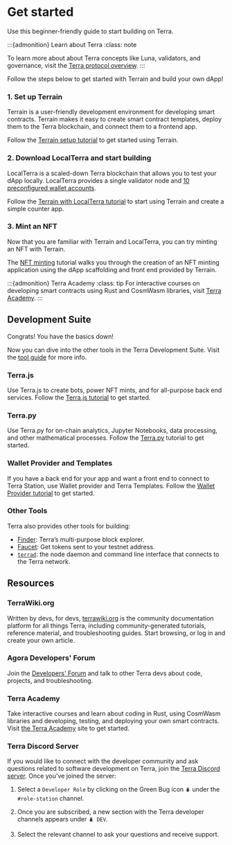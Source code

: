 # Get started

Use this beginner-friendly guide to start building on Terra. 

:::{admonition} Learn about Terra
:class: note

To learn more about about Terra concepts like Luna, validators, and governance, visit the [Terra protocol overview](../learn/protocol.md). 
:::


Follow the steps below to get started with Terrain and build your own dApp!

### 1. Set up Terrain

Terrain is a user-friendly development environment for developing smart contracts. Terrain makes it easy to create smart contract templates, deploy them to the Terra blockchain, and connect them to a frontend app.

Follow the [Terrain setup tutorial](terrain/initial-setup.md) to get started using Terrain. 

### 2. Download LocalTerra and start building

LocalTerra is a scaled-down Terra blockchain that allows you to test your dApp locally. LocalTerra provides a single validator node and [10 preconfigured wallet accounts](localterra/accounts.md). 

Follow the [Terrain with LocalTerra tutorial](terrain/using-terrain-localterra.md) to start using Terrain and create a simple counter app. 

### 3. Mint an NFT

Now that you are familiar with Terrain and LocalTerra, you can try minting an NFT with Terrain. 

The [NFT minting](terrain/mint-an-nft.md) tutorial walks you through the creation of an NFT minting application using the dApp scaffolding and front end provided by Terrain. 

:::{admonition} Terra Academy
:class: tip
For interactive courses on developing smart contracts using Rust and CosmWasm libraries, visit [Terra Academy](https://academy.terra.money).
:::

## Development Suite

Congrats! You have the basics down! 

Now you can dive into the other tools in the Terra Development Suite. Visit the [tool guide](which-tools.md) for more info. 

### Terra<span/>.js

Use Terra<span/>.js to create bots, power NFT mints, and for all-purpose back end services. Follow the [Terra.js tutorial](terra-js/getting-started.md) to get started.

### Terra<span/>.py

Use Terra<span/>.py for on-chain analytics, Jupyter Notebooks, data processing, and other mathematical processes. Follow the [Terra.py](https://terra-money.github.io/terra.py/tutorial.html) tutorial to get started.
 
### Wallet Provider and Templates

If you have a back end for your app and want a front end to connect to Terra Station, use Wallet provider and Terra Templates. Follow the [Wallet Provider tutorial](wallet-provider/wallet-provider-tutorial.md) to get started. 

### Other Tools

Terra also provides other tools for building:

- [Finder](https://finder.terra.money): Terra’s multi-purpose block explorer. 
- [Faucet](https://faucet.terra.money): Get tokens sent to your testnet address. 
- [`terrad`](terrad/install-terrad.md): the node daemon and command line interface that connects to the Terra network. 

## Resources

### TerraWiki<span/>.org

Written by devs, for devs, [terrawiki.org](http://terrawiki.org) is the community documentation platform for all things Terra, including community-generated tutorials, reference material, and troubleshooting guides. Start browsing, or log in and create your own article.

### Agora Developers' Forum

Join the [Developers' Forum](https://agora.terra.money/c/developer/20) and talk to other Terra devs about code, projects, and troubleshooting.

### Terra Academy

Take interactive courses and learn about coding in Rust, using CosmWasm libraries and developing, testing, and deploying your own smart contracts. Visit [the Terra Academy](https://academy.terra.money) site to get started.

### Terra Discord Server

If you would like to connect with the developer community and ask questions related to software development on Terra, join the [Terra Discord server](https://discord.com/invite/sTmERSFnYW). Once you've joined the server:

1.  Select a `Developer Role` by clicking on the Green Bug icon `🪲` under the `#role-station` channel.

2. Once you are subscribed, a new section with the Terra developer channels appears under `🪲 DEV`. 

3. Select the relevant channel to ask your questions and receive support.
